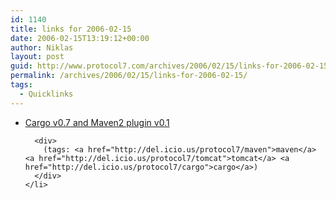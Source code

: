 ```yaml
---
id: 1140
title: links for 2006-02-15
date: 2006-02-15T13:19:12+00:00
author: Niklas
layout: post
guid: http://www.protocol7.com/archives/2006/02/15/links-for-2006-02-15/
permalink: /archives/2006/02/15/links-for-2006-02-15/
tags:
  - Quicklinks
---
```

<div class='microid-42b281be9bbf49f3bd1fb3ec981c5b8b0ce43b03'>
  <ul>
    <li>
      <div>
        <a href="http://blogs.codehaus.org/people/vmassol/archives/001307_cargo_v07_and_maven2_plugin_v01.html">Cargo v0.7 and Maven2 plugin v0.1</a>
      </div>
      
      <div>
        (tags: <a href="http://del.icio.us/protocol7/maven">maven</a> <a href="http://del.icio.us/protocol7/tomcat">tomcat</a> <a href="http://del.icio.us/protocol7/cargo">cargo</a>)
      </div>
    </li>
  </ul>
</div>